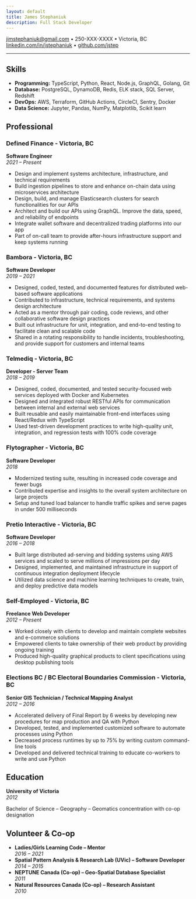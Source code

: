 ```yaml
---
layout: default
title: James Stephaniuk
description: Full Stack Developer
---
```


[jimstephaniuk@gmail.com](mailto:jimstephaniuk@gmail.com) • 250-XXX-XXXX • Victoria, BC  
[linkedin.com/in/jstephaniuk](https://linkedin.com/in/jstephaniuk) • [github.com/jstep](https://github.com/jstep)

---

## Skills

- **Programming:** TypeScript, Python, React, Node.js, GraphQL, Golang, Git
- **Database:** PostgreSQL, DynamoDB, Redis, ELK stack, SQL Server, Redshift
- **DevOps:** AWS, Terraform, GitHub Actions, CircleCI, Sentry, Docker
- **Data Science:** Jupyter, Pandas, NumPy, Matplotlib, Scikit learn

## Professional

### Defined Finance - Victoria, BC  
**Software Engineer**  
*2021 – Present*
- Design and implement systems architecture, infrastructure, and technical requirements
- Build ingestion pipelines to store and enhance on-chain data using microservices architecture
- Design, build, and manage Elasticsearch clusters for search functionalities for our APIs
- Architect and build our APIs using GraphQL. Improve the data, speed, and reliability of endpoints
- Integrate wallet software and decentralized trading platforms into our app
- Part of on-call team to provide after-hours infrastructure support and keep systems running

### Bambora - Victoria, BC  
**Software Developer**  
*2019 – 2021*
- Designed, coded, tested, and documented features for distributed web-based software applications
- Contributed to infrastructure, technical requirements, and systems design architecture
- Acted as a mentor through pair coding, code reviews, and other collaborative software design practices
- Built out infrastructure for unit, integration, and end-to-end testing to facilitate clean and scalable code
- Shared in a rotating responsibility to handle incidents, troubleshooting, and provide support for customers and internal teams

### Telmediq - Victoria, BC  
**Developer - Server Team**  
*2018 – 2019*
- Designed, coded, documented, and tested security-focused web services deployed with Docker and Kubernetes
- Designed and integrated robust RESTful APIs for communication between internal and external web services
- Built reusable and easily maintainable front-end interfaces using React/Redux with TypeScript
- Used test-driven development practices to write high-quality unit, integration, and regression tests with 100% code coverage

### Flytographer - Victoria, BC  
**Software Developer**  
*2018*
- Modernized testing suite, resulting in increased code coverage and fewer bugs
- Contributed expertise and insights to the overall system architecture on large projects
- Setup and tuned load balancer to handle traffic spikes and serve pages in under 500 milliseconds

### Pretio Interactive - Victoria, BC  
**Software Developer**  
*2016 – 2018*
- Built large distributed ad-serving and bidding systems using AWS services and scaled to serve millions of impressions per day
- Designed, implemented, and maintained infrastructure in support of continuous integration deployment lifecycle
- Utilized data science and machine learning techniques to create, train, and deploy predictive data models

### Self-Employed - Victoria, BC  
**Freelance Web Developer**  
*2012 – Present*
- Worked closely with clients to develop and maintain complete websites and e-commerce solutions
- Empowered clients to take ownership of their web product by providing ongoing training
- Produced high-quality graphical products to client specifications using desktop publishing tools

### Elections BC / BC Electoral Boundaries Commission - Victoria, BC  
**Senior GIS Technician / Technical Mapping Analyst**  
*2012 – 2016*
- Accelerated delivery of Final Report by 6 weeks by developing new procedures for map production and QA with Python
- Developed, tested, and implemented customized software to automate processes using Python
- Decreased process runtimes by up to 75% by writing custom command-line tools
- Developed and delivered technical training to educate co-workers to write and use Python

## Education

**University of Victoria**  
*2012*

Bachelor of Science – Geography – Geomatics concentration with co-op designation  

## Volunteer & Co-op

- **Ladies/Girls Learning Code – Mentor**  
  *2016 – 2021*
- **Spatial Pattern Analysis & Research Lab (UVic) – Software Developer**  
  *2014 – 2015*
- **NEPTUNE Canada (Co-op) – Geo-Spatial Database Specialist**  
  *2011*
- **Natural Resources Canada (Co-op) – Research Assistant**  
  *2010*
